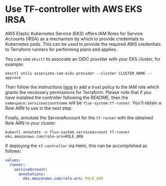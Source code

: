# Use TF-controller with AWS EKS IRSA

AWS Elastic Kubernetes Service (EKS) offers IAM Roles for Service Accounts (IRSA) as a mechanism by which to provide
credentials to Kubernetes pods. This can be used to provide the required AWS credentials to Terraform runners
for performing plans and applies.

You can use `eksctl` to associate an OIDC provider with your EKS cluster, for example:

```shell
eksctl utils associate-iam-oidc-provider --cluster CLUSTER_NAME --approve
```

Then follow the instructions [here](https://docs.aws.amazon.com/eks/latest/userguide/create-service-account-iam-policy-and-role.html)
to add a trust policy to the IAM role which grants the necessary permissions for Terraform.
Please note that if you have installed the controller following the README, then the `namespace:serviceaccountname`
will be `flux-system:tf-runner`. You'll obtain a Role ARN to use in the next step.

Finally, annotate the ServiceAccount for the `tf-runner` with the obtained Role ARN in your cluster:

```shell
kubectl annotate -n flux-system serviceaccount tf-runner eks.amazonaws.com/role-arn=ROLE_ARN
```

If deploying the `tf-controller` via Helm, this can be accomplished as follows:

```yaml hl_lines="5"
values:
  runner:
    serviceAccount:
      annotations:
        eks.amazonaws.com/role-arn: ROLE_ARN
```
